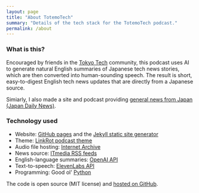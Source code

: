 ```yaml
---
layout: page
title: "About TotemoTech"
summary: "Details of the tech stack for the TotemoTech podcast."
permalink: /about
---
```


### What is this?

Encouraged by friends in the [Tokyo Tech](https://tokyotech.com) community, this podcast uses AI to generate natural English summaries of Japanese tech news stories, which are then converted into human-sounding speech. The result is short, easy-to-digest English tech news updates that are directly from a Japanese source.

Simiarly, I also made a site and podcast providing [general news from Japan (Japan Daily News)](https://japandailynews.com).

### Technology used

* Website: [GitHub pages](https://pages.github.com/) and the [Jekyll static site generator](https://jekyllrb.com/)
* Theme: [LinkRot podcast theme](https://github.com/timklapdor/link-rot)
* Audio file hosting: [Internet Archive](https://archive.org/details/japandailynews/)
* News source: [ITmedia RSS feeds](https://corp.itmedia.co.jp/media/rss_list/)
* English-language summaries: [OpenAI API](https://platform.openai.com)
* Text-to-speech: [ElevenLabs API](https://beta.elevenlabs.io)
* Programming: Good ol' [Python](https://www.python.org)

The code is open source (MIT license) and [hosted on GitHub](https://github.com/tagawa/JapanDailyNews).
